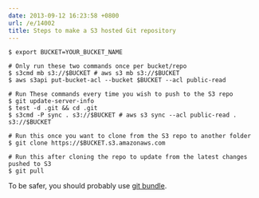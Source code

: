 ```yaml
---
date: 2013-09-12 16:23:58 +0800
url: /e/14002
title: Steps to make a S3 hosted Git repository
---
```



	$ export BUCKET=YOUR_BUCKET_NAME

	# Only run these two commands once per bucket/repo
	$ s3cmd mb s3://$BUCKET # aws s3 mb s3://$BUCKET
	$ aws s3api put-bucket-acl --bucket $BUCKET --acl public-read

	# Run These commands every time you wish to push to the S3 repo
	$ git update-server-info
	$ test -d .git && cd .git
	$ s3cmd -P sync . s3://$BUCKET # aws s3 sync --acl public-read . s3://$BUCKET

	# Run this once you want to clone from the S3 repo to another folder
	$ git clone https://$BUCKET.s3.amazonaws.com

	# Run this after cloning the repo to update from the latest changes pushed to S3
	$ git pull

To be safer, you should probably use [git bundle](http://stackoverflow.com/a/34593391/4534).
